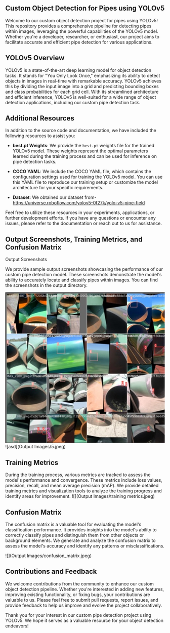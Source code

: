 ## Custom Object Detection for Pipes using YOLOv5
Welcome to our custom object detection project for pipes using YOLOv5! This repository provides a comprehensive pipeline for detecting pipes within images, leveraging the powerful capabilities of the YOLOv5 model. Whether you're a developer, researcher, or enthusiast, our project aims to facilitate accurate and efficient pipe detection for various applications.

## YOLOv5 Overview
YOLOv5 is a state-of-the-art deep learning model for object detection tasks. It stands for "You Only Look Once," emphasizing its ability to detect objects in images in real-time with remarkable accuracy. YOLOv5 achieves this by dividing the input image into a grid and predicting bounding boxes and class probabilities for each grid cell. With its streamlined architecture and efficient inference, YOLOv5 is well-suited for a wide range of object detection applications, including our custom pipe detection task.

## Additional Resources

In addition to the source code and documentation, we have included the following resources to assist you:

- **best.pt Weights**: We provide the `best.pt` weights file for the trained YOLOv5 model. These weights represent the optimal parameters learned during the training process and can be used for inference on pipe detection tasks.

- **COCO YAML**: We include the COCO YAML file, which contains the configuration settings used for training the YOLOv5 model. You can use this YAML file to reproduce our training setup or customize the model architecture for your specific requirements.

- **Dataset**: We obtained our dataset from-https://universe.roboflow.com/yolov5-0f27k/yolo-v5-pipe-field

Feel free to utilize these resources in your experiments, applications, or further development efforts. If you have any questions or encounter any issues, please refer to the documentation or reach out to us for assistance.

## Output Screenshots, Training Metrics, and Confusion Matrix
Output Screenshots

We provide sample output screenshots showcasing the performance of our custom pipe detection model. These screenshots demonstrate the model's ability to accurately locate and classify pipes within images. You can find the screenshots in the output directory.

![Image 1](/Output%20Images/3.jpeg)
![asd](Output Images/5.jpeg)

## Training Metrics
During the training process, various metrics are tracked to assess the model's performance and convergence. These metrics include loss values, precision, recall, and mean average precision (mAP). We provide detailed training metrics and visualization tools to analyze the training progress and identify areas for improvement.
![](Output Images/training metrics.jpeg)

## Confusion Matrix
The confusion matrix is a valuable tool for evaluating the model's classification performance. It provides insights into the model's ability to correctly classify pipes and distinguish them from other objects or background elements. We generate and analyze the confusion matrix to assess the model's accuracy and identify any patterns or misclassifications.

![](Output Images/confusion_matrix.jpeg)


## Contributions and Feedback

We welcome contributions from the community to enhance our custom object detection pipeline. Whether you're interested in adding new features, improving existing functionality, or fixing bugs, your contributions are valuable to us. Please feel free to submit pull requests, report issues, and provide feedback to help us improve and evolve the project collaboratively.

Thank you for your interest in our custom pipe detection project using YOLOv5. We hope it serves as a valuable resource for your object detection endeavors!
